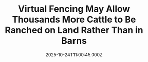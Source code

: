 ---
title: "Virtual Fencing May Allow Thousands More Cattle to Be Ranched on Land Rather Than in Barns"
date: 2025-10-24T11:00:45.000Z
category: Human Kindness
externalLink: "https://www.goodnewsnetwork.org/virtual-fencing-may-allow-thousands-more-cattle-to-be-ranched-on-land-rather-than-in-barns/"
image: ""
excerpt: "Reprinted with Permission from World at Large American ranchers are gradually entertaining the idea of using virtual fence systems—the same kind as used for dogs—to graze more cattle over more space without the cost and hassle of continuous fence upkeep. The virtual system promises huge benefit for farmers, consumers, and wildlife, as more cows can […] The post Virtual Fencing…"
---